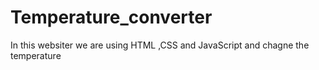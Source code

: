 # Temperature_converter
In this websiter we are using HTML ,CSS and JavaScript and chagne the temperature 

